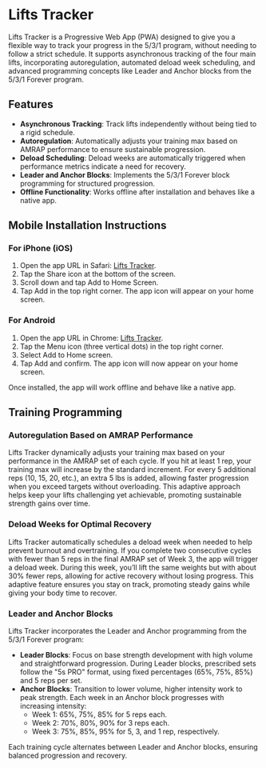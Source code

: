# Lifts Tracker

Lifts Tracker is a Progressive Web App (PWA) designed to give you a flexible way to track your progress in the 5/3/1 program, without needing to follow a strict schedule. It supports asynchronous tracking of the four main lifts, incorporating autoregulation, automated deload week scheduling, and advanced programming concepts like Leader and Anchor blocks from the 5/3/1 Forever program.

## Features
- **Asynchronous Tracking**: Track lifts independently without being tied to a rigid schedule.
- **Autoregulation**: Automatically adjusts your training max based on AMRAP performance to ensure sustainable progression.
- **Deload Scheduling**: Deload weeks are automatically triggered when performance metrics indicate a need for recovery.
- **Leader and Anchor Blocks**: Implements the 5/3/1 Forever block programming for structured progression.
- **Offline Functionality**: Works offline after installation and behaves like a native app.

## Mobile Installation Instructions

### For iPhone (iOS)
1. Open the app URL in Safari: [Lifts Tracker](https://denysy1.github.io/lifts-tracker).
2. Tap the Share icon at the bottom of the screen.
3. Scroll down and tap Add to Home Screen.
4. Tap Add in the top right corner. The app icon will appear on your home screen.

### For Android
1. Open the app URL in Chrome: [Lifts Tracker](https://denysy1.github.io/lifts-tracker).
2. Tap the Menu icon (three vertical dots) in the top right corner.
3. Select Add to Home screen.
4. Tap Add and confirm. The app icon will now appear on your home screen.

Once installed, the app will work offline and behave like a native app.

## Training Programming

### Autoregulation Based on AMRAP Performance
Lifts Tracker dynamically adjusts your training max based on your performance in the AMRAP set of each cycle. If you hit at least 1 rep, your training max will increase by the standard increment. For every 5 additional reps (10, 15, 20, etc.), an extra 5 lbs is added, allowing faster progression when you exceed targets without overloading. This adaptive approach helps keep your lifts challenging yet achievable, promoting sustainable strength gains over time.

### Deload Weeks for Optimal Recovery
Lifts Tracker automatically schedules a deload week when needed to help prevent burnout and overtraining. If you complete two consecutive cycles with fewer than 5 reps in the final AMRAP set of Week 3, the app will trigger a deload week. During this week, you’ll lift the same weights but with about 30% fewer reps, allowing for active recovery without losing progress. This adaptive feature ensures you stay on track, promoting steady gains while giving your body time to recover.

### Leader and Anchor Blocks
Lifts Tracker incorporates the Leader and Anchor programming from the 5/3/1 Forever program:
- **Leader Blocks**: Focus on base strength development with high volume and straightforward progression. During Leader blocks, prescribed sets follow the "5s PRO" format, using fixed percentages (65%, 75%, 85%) and 5 reps per set.
- **Anchor Blocks**: Transition to lower volume, higher intensity work to peak strength. Each week in an Anchor block progresses with increasing intensity:
  - Week 1: 65%, 75%, 85% for 5 reps each.
  - Week 2: 70%, 80%, 90% for 3 reps each.
  - Week 3: 75%, 85%, 95% for 5, 3, and 1 rep, respectively.

Each training cycle alternates between Leader and Anchor blocks, ensuring balanced progression and recovery.
